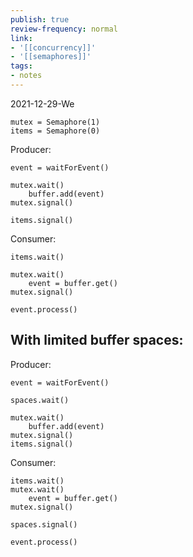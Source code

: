 ```yaml
---
publish: true
review-frequency: normal
link:
- '[[concurrency]]'
- '[[semaphores]]'
tags:
- notes
---
```

2021-12-29-We

```
mutex = Semaphore(1)
items = Semaphore(0)
```
Producer:
```
event = waitForEvent()

mutex.wait()
	buffer.add(event)
mutex.signal()

items.signal()
```
Consumer:
```
items.wait()

mutex.wait()
	event = buffer.get()
mutex.signal()

event.process()
```

## With limited buffer spaces:
Producer:
```
event = waitForEvent()

spaces.wait()

mutex.wait()
	buffer.add(event)
mutex.signal()
items.signal()
```
Consumer:
```
items.wait()
mutex.wait()
	event = buffer.get()
mutex.signal()

spaces.signal()

event.process()
```
